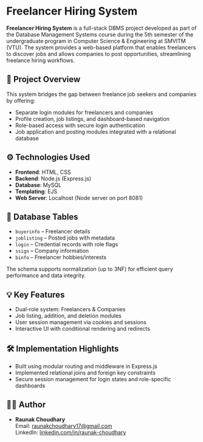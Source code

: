 # Freelancer Hiring System

**Freelancer Hiring System** is a full-stack DBMS project developed as part of the Database Management Systems course during the 5th semester of the undergraduate program in Computer Science & Engineering at SMVITM (VTU). The system provides a web-based platform that enables freelancers to discover jobs and allows companies to post opportunities, streamlining freelance hiring workflows.

## 📌 Project Overview

This system bridges the gap between freelance job seekers and companies by offering:
- Separate login modules for freelancers and companies
- Profile creation, job listings, and dashboard-based navigation
- Role-based access with secure login authentication
- Job application and posting modules integrated with a relational database

## ⚙️ Technologies Used

- **Frontend**: HTML, CSS
- **Backend**: Node.js (Express.js)
- **Database**: MySQL
- **Templating**: EJS
- **Web Server**: Localhost (Node server on port 8081)

## 🧩 Database Tables

- `buyerinfo` – Freelancer details  
- `joblisting` – Posted jobs with metadata  
- `login` – Credential records with role flags  
- `ssign` – Company information  
- `binfo` – Freelancer hobbies/interests  

The schema supports normalization (up to 3NF) for efficient query performance and data integrity.

## 💡 Key Features

- Dual-role system: Freelancers & Companies
- Job listing, addition, and deletion modules
- User session management via cookies and sessions
- Interactive UI with conditional rendering and redirects

## 🛠️ Implementation Highlights

- Built using modular routing and middleware in Express.js
- Implemented relational joins and foreign key constraints
- Secure session management for login states and role-specific dashboards

## 👨‍💻 Author

- **Raunak Choudhary**  
  Email: [raunakchoudhary17@gmail.com](mailto:raunakchoudhary17@gmail.com)  
  LinkedIn: [linkedin.com/in/raunak-choudhary](https://www.linkedin.com/in/raunak-choudhary)
